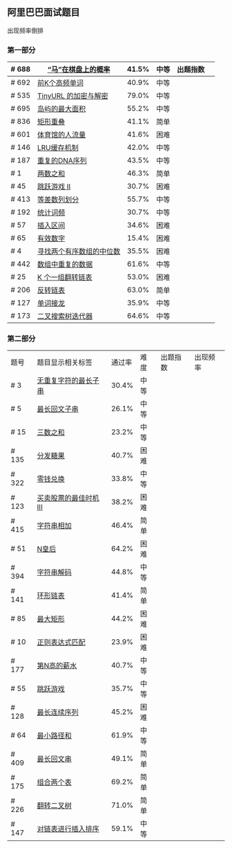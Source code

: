 ## 阿里巴巴面试题目

出现频率倒排

### 第一部分

| # 688 | [“马”在棋盘上的概率](https://leetcode-cn.com/problems/knight-probability-in-chessboard) | 41.5% | 中等 | 出题指数 |      |
| ----- | ------------------------------------------------------------ | ----- | ---- | -------- | ---- |
| # 692 | [前K个高频单词](https://leetcode-cn.com/problems/top-k-frequent-words) | 40.9% | 中等 |          |      |
| # 535 | [TinyURL 的加密与解密](https://leetcode-cn.com/problems/encode-and-decode-tinyurl) | 79.0% | 中等 |          |      |
| # 695 | [岛屿的最大面积](https://leetcode-cn.com/problems/max-area-of-island) | 55.2% | 中等 |          |      |
| # 836 | [矩形重叠](https://leetcode-cn.com/problems/rectangle-overlap) | 41.1% | 简单 |          |      |
| # 601 | [体育馆的人流量](https://leetcode-cn.com/problems/human-traffic-of-stadium) | 41.6% | 困难 |          |      |
| # 146 | [LRU缓存机制](https://leetcode-cn.com/problems/lru-cache)    | 42.0% | 中等 |          |      |
| # 187 | [重复的DNA序列](https://leetcode-cn.com/problems/repeated-dna-sequences) | 43.5% | 中等 |          |      |
| # 1   | [两数之和](https://leetcode-cn.com/problems/two-sum)         | 46.3% | 简单 |          |      |
| # 45  | [跳跃游戏 II](https://leetcode-cn.com/problems/jump-game-ii) | 30.7% | 困难 |          |      |
| # 413 | [等差数列划分](https://leetcode-cn.com/problems/arithmetic-slices) | 55.7% | 中等 |          |      |
| # 192 | [统计词频](https://leetcode-cn.com/problems/word-frequency)  | 30.7% | 中等 |          |      |
| # 57  | [插入区间](https://leetcode-cn.com/problems/insert-interval) | 34.6% | 困难 |          |      |
| # 65  | [有效数字](https://leetcode-cn.com/problems/valid-number)    | 15.4% | 困难 |          |      |
| # 4   | [寻找两个有序数组的中位数](https://leetcode-cn.com/problems/median-of-two-sorted-arrays) | 35.5% | 困难 |          |      |
| # 442 | [数组中重复的数据](https://leetcode-cn.com/problems/find-all-duplicates-in-an-array) | 61.6% | 中等 |          |      |
| # 25  | [K 个一组翻转链表](https://leetcode-cn.com/problems/reverse-nodes-in-k-group) | 53.0% | 困难 |          |      |
| # 206 | [反转链表](https://leetcode-cn.com/problems/reverse-linked-list) | 63.0% | 简单 |          |      |
| # 127 | [单词接龙](https://leetcode-cn.com/problems/word-ladder)     | 35.9% | 中等 |          |      |
| # 173 | [二叉搜索树迭代器](https://leetcode-cn.com/problems/binary-search-tree-iterator) | 64.6% | 中等 |          |      |





### 第二部分

|       |                                                              |        |      |          |          |
| :---- | :----------------------------------------------------------- | :----- | :--- | :------- | :------- |
| 题号  | 题目显示相关标签                                             | 通过率 | 难度 | 出题指数 | 出现频率 |
| # 3   | [无重复字符的最长子串](https://leetcode-cn.com/problems/longest-substring-without-repeating-characters) | 30.4%  | 中等 |          |          |
| # 5   | [最长回文子串](https://leetcode-cn.com/problems/longest-palindromic-substring) | 26.1%  | 中等 |          |          |
| # 15  | [三数之和](https://leetcode-cn.com/problems/3sum)            | 23.2%  | 中等 |          |          |
| # 135 | [分发糖果](https://leetcode-cn.com/problems/candy)           | 40.7%  | 困难 |          |          |
| # 322 | [零钱兑换](https://leetcode-cn.com/problems/coin-change)     | 33.8%  | 中等 |          |          |
| # 123 | [买卖股票的最佳时机 III](https://leetcode-cn.com/problems/best-time-to-buy-and-sell-stock-iii) | 38.2%  | 困难 |          |          |
| # 415 | [字符串相加](https://leetcode-cn.com/problems/add-strings)   | 46.4%  | 简单 |          |          |
| # 51  | [N皇后](https://leetcode-cn.com/problems/n-queens)           | 64.2%  | 困难 |          |          |
| # 394 | [字符串解码](https://leetcode-cn.com/problems/decode-string) | 44.8%  | 中等 |          |          |
| # 141 | [环形链表](https://leetcode-cn.com/problems/linked-list-cycle) | 41.4%  | 简单 |          |          |
| # 85  | [最大矩形](https://leetcode-cn.com/problems/maximal-rectangle) | 44.2%  | 困难 |          |          |
| # 10  | [正则表达式匹配](https://leetcode-cn.com/problems/regular-expression-matching) | 23.9%  | 困难 |          |          |
| # 177 | [第N高的薪水](https://leetcode-cn.com/problems/nth-highest-salary) | 40.7%  | 中等 |          |          |
| # 55  | [跳跃游戏](https://leetcode-cn.com/problems/jump-game)       | 35.7%  | 中等 |          |          |
| # 128 | [最长连续序列](https://leetcode-cn.com/problems/longest-consecutive-sequence) | 45.2%  | 困难 |          |          |
| # 64  | [最小路径和](https://leetcode-cn.com/problems/minimum-path-sum) | 61.9%  | 中等 |          |          |
| # 409 | [最长回文串](https://leetcode-cn.com/problems/longest-palindrome) | 49.1%  | 简单 |          |          |
| # 175 | [组合两个表](https://leetcode-cn.com/problems/combine-two-tables) | 69.2%  | 简单 |          |          |
| # 226 | [翻转二叉树](https://leetcode-cn.com/problems/invert-binary-tree) | 71.0%  | 简单 |          |          |
| # 147 | [对链表进行插入排序](https://leetcode-cn.com/problems/insertion-sort-list) | 59.1%  | 中等 |          |          |